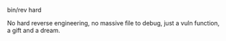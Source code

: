 bin/rev hard

No hard reverse engineering, no massive file to debug, just a vuln function, a gift and a dream.
